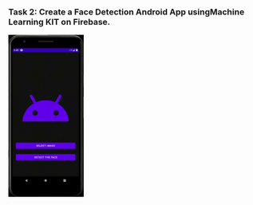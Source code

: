 ### **Task 2:** Create a Face Detection Android App usingMachine Learning KIT on Firebase.
    
<img src="./video.gif" width=30% height=30%>